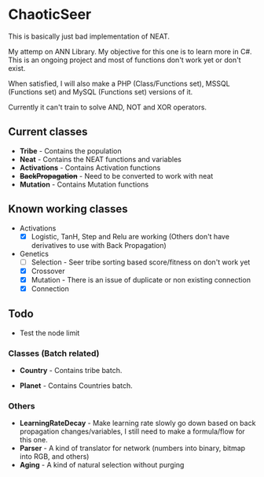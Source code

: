 # ChaoticSeer
This is basically just bad implementation of NEAT.

My attemp on ANN Library. My objective for this one is to learn more in C#. This is an ongoing project and most of functions don't work yet or don't exist.

When satisfied, I will also make a PHP (Class/Functions set), MSSQL (Functions set) and MySQL (Functions set) versions of it.

Currently it can't train to solve AND, NOT and XOR operators.

## Current classes
  * **Tribe** - Contains the population
  * **Neat** - Contains the NEAT functions and variables
  * **Activations** - Contains Activation functions
  * ~~**BackPropagation**~~ - Need to be converted to work with neat
  * **Mutation** - Contains Mutation functions
## Known working classes
  * Activations
    - [x] Logistic, TanH, Step and Relu are working (Others don't have derivatives to use with Back Propagation)
  * Genetics
    - [ ] Selection - Seer tribe sorting based score/fitness  on don't work yet
    - [x] Crossover
    - [x] Mutation - There is an issue of duplicate or non existing connection
	- [x] Connection
## Todo
  * Test the node limit
### Classes (Batch related)
  - **Country** - Contains tribe batch.
  * **Planet** - Contains Countries batch.
### Others
  * **LearningRateDecay** - Make learning rate slowly go down based on back propagation changes/variables, I still need to make a formula/flow for this one.
  * **Parser** - A kind of translator for network (numbers into binary, bitmap into RGB, and others)
  * **Aging** - A kind of natural selection without purging
